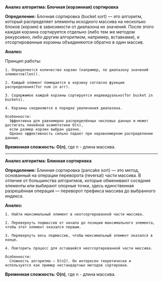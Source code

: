 **Анализ алгоритма: Блочная (корзинная) сортировка**
  
  **Определение:**
    Блочная сортировка (bucket sort) — это алгоритм, который распределяет
элементы исходного массива на несколько блоков (корзин) в зависимости от диапазона их
значений. После этого каждая корзина сортируется отдельно (либо тем же методом
рекурсивно, либо другим алгоритмом, например, вставками), и отсортированные корзины
объединяются обратно в один массив.
  
  **Анализ:**
  
  Принцип работы:
    
    1. Определяется количество корзин (например, по диапазону значений элементов(len)).
    
    2. Каждый элемент помещается в корзину согласно функции распределения(for num in arr).
    
    3. Содержимое каждой корзины сортируется индивидуально(for bucket in buckets).
    
    4. Корзины соединяются в порядке увеличения диапазона.
    
    Особенности:
      Эффективна для равномерно распределённых числовых данных и может достигать линейной асимптотики O(n), 
      если размер корзин выбран удачно. 
      Однако эффективность сильно падает при неравномерном распределении данных.
  
  **Временная сложность: O(n)**,  где n - длина массива.
__________________________________________________________________________________________________________________________________________
**Анализ алгоритма: Блинная сортировка**
  
  **Определение:**
    Блинная сортировка (pancake sort) — это метод, основанный на операции
переворота (reversal) части массива. В отличие от большинства алгоритмов, которые
обменивают соседние элементы или выбирают опорные точки, здесь единственная
разрешённая операция — переворот префикса массива до выбранного индекса.
  
  **Анализ:**
    
    1. Найти максимальный элемент в неотсортированной части массива.
    
    2. Перевернуть подмассив от начала до позиции максимального элемента, чтобы этот элемент оказался первым.
    
    3. Перевернуть весь подмассив, чтобы максимальный элемент оказался в конце.
    
    4. Повторить процесс для оставшейся неотсортированной части массива.
    
    Особенности:
      Сложность алгоритма — O(n2). Он интересен теоретически и используется как пример нестандартных методов сортировки.

  
  **Временная сложность: O(n)**,  где n - длина массива.






















  
